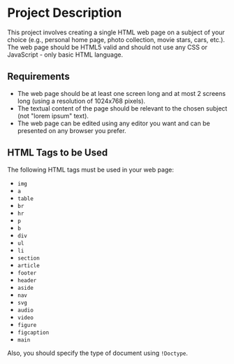 # Project Description

This project involves creating a single HTML web page on a subject of your choice (e.g., personal home page, photo collection, movie stars, cars, etc.). The web page should be HTML5 valid and should not use any CSS or JavaScript - only basic HTML language.

## Requirements

- The web page should be at least one screen long and at most 2 screens long (using a resolution of 1024x768 pixels).
- The textual content of the page should be relevant to the chosen subject (not "lorem ipsum" text).
- The web page can be edited using any editor you want and can be presented on any browser you prefer.

## HTML Tags to be Used

The following HTML tags must be used in your web page:

- `img`
- `a`
- `table`
- `br`
- `hr`
- `p`
- `b`
- `div`
- `ul`
- `li`
- `section`
- `article`
- `footer`
- `header`
- `aside`
- `nav`
- `svg`
- `audio`
- `video`
- `figure`
- `figcaption`
- `main`

Also, you should specify the type of document using `!Doctype`.
